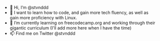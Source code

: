 - 👋 Hi, I’m @stvnddd
- 👀 I want to learn how to code, and gain more tech fluency, as well as gain more proficiency with Linux.
- 🌱 I’m currently learning on freecodecamp.org and working through their gigantic curriculum (I'll add more here when I have the time)
- 📫 Find me on Twitter @stvnddd

<!---
stvnddd/stvnddd is a ✨ special ✨ repository because its `README.md` (this file) appears on your GitHub profile.
You can click the Preview link to take a look at your changes.
--->
